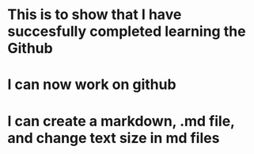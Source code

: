 # This is to show that I have succesfully completed learning the Github
# I can now work on github
# I can create a markdown, .md file, and change text size in md files
